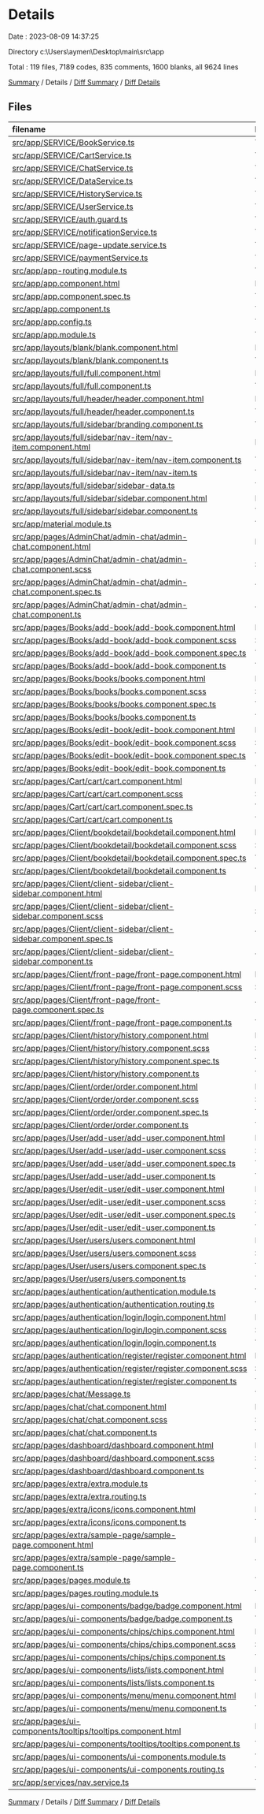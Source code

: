# Details

Date : 2023-08-09 14:37:25

Directory c:\\Users\\aymen\\Desktop\\main\\src\\app

Total : 119 files,  7189 codes, 835 comments, 1600 blanks, all 9624 lines

[Summary](results.md) / Details / [Diff Summary](diff.md) / [Diff Details](diff-details.md)

## Files
| filename | language | code | comment | blank | total |
| :--- | :--- | ---: | ---: | ---: | ---: |
| [src/app/SERVICE/BookService.ts](/src/app/SERVICE/BookService.ts) | TypeScript | 85 | 1 | 32 | 118 |
| [src/app/SERVICE/CartService.ts](/src/app/SERVICE/CartService.ts) | TypeScript | 42 | 0 | 16 | 58 |
| [src/app/SERVICE/ChatService.ts](/src/app/SERVICE/ChatService.ts) | TypeScript | 50 | 0 | 17 | 67 |
| [src/app/SERVICE/DataService.ts](/src/app/SERVICE/DataService.ts) | TypeScript | 46 | 0 | 22 | 68 |
| [src/app/SERVICE/HistoryService.ts](/src/app/SERVICE/HistoryService.ts) | TypeScript | 18 | 0 | 7 | 25 |
| [src/app/SERVICE/UserService.ts](/src/app/SERVICE/UserService.ts) | TypeScript | 36 | 0 | 25 | 61 |
| [src/app/SERVICE/auth.guard.ts](/src/app/SERVICE/auth.guard.ts) | TypeScript | 25 | 3 | 6 | 34 |
| [src/app/SERVICE/notificationService.ts](/src/app/SERVICE/notificationService.ts) | TypeScript | 19 | 0 | 6 | 25 |
| [src/app/SERVICE/page-update.service.ts](/src/app/SERVICE/page-update.service.ts) | TypeScript | 12 | 0 | 5 | 17 |
| [src/app/SERVICE/paymentService.ts](/src/app/SERVICE/paymentService.ts) | TypeScript | 28 | 0 | 20 | 48 |
| [src/app/app-routing.module.ts](/src/app/app-routing.module.ts) | TypeScript | 78 | 3 | 7 | 88 |
| [src/app/app.component.html](/src/app/app.component.html) | HTML | 1 | 0 | 1 | 2 |
| [src/app/app.component.spec.ts](/src/app/app.component.spec.ts) | TypeScript | 31 | 0 | 5 | 36 |
| [src/app/app.component.ts](/src/app/app.component.ts) | TypeScript | 8 | 0 | 2 | 10 |
| [src/app/app.config.ts](/src/app/app.config.ts) | TypeScript | 24 | 0 | 2 | 26 |
| [src/app/app.module.ts](/src/app/app.module.ts) | TypeScript | 83 | 4 | 14 | 101 |
| [src/app/layouts/blank/blank.component.html](/src/app/layouts/blank/blank.component.html) | HTML | 8 | 3 | 1 | 12 |
| [src/app/layouts/blank/blank.component.ts](/src/app/layouts/blank/blank.component.ts) | TypeScript | 9 | 0 | 2 | 11 |
| [src/app/layouts/full/full.component.html](/src/app/layouts/full/full.component.html) | HTML | 27 | 12 | 4 | 43 |
| [src/app/layouts/full/full.component.ts](/src/app/layouts/full/full.component.ts) | TypeScript | 46 | 2 | 14 | 62 |
| [src/app/layouts/full/header/header.component.html](/src/app/layouts/full/header/header.component.html) | HTML | 50 | 14 | 19 | 83 |
| [src/app/layouts/full/header/header.component.ts](/src/app/layouts/full/header/header.component.ts) | TypeScript | 156 | 10 | 43 | 209 |
| [src/app/layouts/full/sidebar/branding.component.ts](/src/app/layouts/full/sidebar/branding.component.ts) | TypeScript | 19 | 0 | 2 | 21 |
| [src/app/layouts/full/sidebar/nav-item/nav-item.component.html](/src/app/layouts/full/sidebar/nav-item/nav-item.component.html) | HTML | 21 | 0 | 1 | 22 |
| [src/app/layouts/full/sidebar/nav-item/nav-item.component.ts](/src/app/layouts/full/sidebar/nav-item/nav-item.component.ts) | TypeScript | 33 | 1 | 6 | 40 |
| [src/app/layouts/full/sidebar/nav-item/nav-item.ts](/src/app/layouts/full/sidebar/nav-item/nav-item.ts) | TypeScript | 15 | 0 | 0 | 15 |
| [src/app/layouts/full/sidebar/sidebar-data.ts](/src/app/layouts/full/sidebar/sidebar-data.ts) | TypeScript | 31 | 45 | 3 | 79 |
| [src/app/layouts/full/sidebar/sidebar.component.html](/src/app/layouts/full/sidebar/sidebar.component.html) | HTML | 6 | 0 | 2 | 8 |
| [src/app/layouts/full/sidebar/sidebar.component.ts](/src/app/layouts/full/sidebar/sidebar.component.ts) | TypeScript | 12 | 0 | 4 | 16 |
| [src/app/material.module.ts](/src/app/material.module.ts) | TypeScript | 78 | 6 | 2 | 86 |
| [src/app/pages/AdminChat/admin-chat/admin-chat.component.html](/src/app/pages/AdminChat/admin-chat/admin-chat.component.html) | HTML | 37 | 39 | 16 | 92 |
| [src/app/pages/AdminChat/admin-chat/admin-chat.component.scss](/src/app/pages/AdminChat/admin-chat/admin-chat.component.scss) | SCSS | 129 | 4 | 39 | 172 |
| [src/app/pages/AdminChat/admin-chat/admin-chat.component.spec.ts](/src/app/pages/AdminChat/admin-chat/admin-chat.component.spec.ts) | TypeScript | 18 | 0 | 6 | 24 |
| [src/app/pages/AdminChat/admin-chat/admin-chat.component.ts](/src/app/pages/AdminChat/admin-chat/admin-chat.component.ts) | TypeScript | 44 | 175 | 13 | 232 |
| [src/app/pages/Books/add-book/add-book.component.html](/src/app/pages/Books/add-book/add-book.component.html) | HTML | 22 | 0 | 12 | 34 |
| [src/app/pages/Books/add-book/add-book.component.scss](/src/app/pages/Books/add-book/add-book.component.scss) | SCSS | 64 | 0 | 9 | 73 |
| [src/app/pages/Books/add-book/add-book.component.spec.ts](/src/app/pages/Books/add-book/add-book.component.spec.ts) | TypeScript | 18 | 0 | 6 | 24 |
| [src/app/pages/Books/add-book/add-book.component.ts](/src/app/pages/Books/add-book/add-book.component.ts) | TypeScript | 80 | 5 | 24 | 109 |
| [src/app/pages/Books/books/books.component.html](/src/app/pages/Books/books/books.component.html) | HTML | 100 | 4 | 11 | 115 |
| [src/app/pages/Books/books/books.component.scss](/src/app/pages/Books/books/books.component.scss) | SCSS | 4 | 0 | 1 | 5 |
| [src/app/pages/Books/books/books.component.spec.ts](/src/app/pages/Books/books/books.component.spec.ts) | TypeScript | 18 | 0 | 6 | 24 |
| [src/app/pages/Books/books/books.component.ts](/src/app/pages/Books/books/books.component.ts) | TypeScript | 193 | 12 | 51 | 256 |
| [src/app/pages/Books/edit-book/edit-book.component.html](/src/app/pages/Books/edit-book/edit-book.component.html) | HTML | 54 | 0 | 10 | 64 |
| [src/app/pages/Books/edit-book/edit-book.component.scss](/src/app/pages/Books/edit-book/edit-book.component.scss) | SCSS | 47 | 0 | 10 | 57 |
| [src/app/pages/Books/edit-book/edit-book.component.spec.ts](/src/app/pages/Books/edit-book/edit-book.component.spec.ts) | TypeScript | 18 | 0 | 6 | 24 |
| [src/app/pages/Books/edit-book/edit-book.component.ts](/src/app/pages/Books/edit-book/edit-book.component.ts) | TypeScript | 107 | 4 | 22 | 133 |
| [src/app/pages/Cart/cart/cart.component.html](/src/app/pages/Cart/cart/cart.component.html) | HTML | 31 | 0 | 6 | 37 |
| [src/app/pages/Cart/cart/cart.component.scss](/src/app/pages/Cart/cart/cart.component.scss) | SCSS | 129 | 2 | 18 | 149 |
| [src/app/pages/Cart/cart/cart.component.spec.ts](/src/app/pages/Cart/cart/cart.component.spec.ts) | TypeScript | 18 | 0 | 6 | 24 |
| [src/app/pages/Cart/cart/cart.component.ts](/src/app/pages/Cart/cart/cart.component.ts) | TypeScript | 105 | 2 | 32 | 139 |
| [src/app/pages/Client/bookdetail/bookdetail.component.html](/src/app/pages/Client/bookdetail/bookdetail.component.html) | HTML | 42 | 1 | 24 | 67 |
| [src/app/pages/Client/bookdetail/bookdetail.component.scss](/src/app/pages/Client/bookdetail/bookdetail.component.scss) | SCSS | 89 | 2 | 22 | 113 |
| [src/app/pages/Client/bookdetail/bookdetail.component.spec.ts](/src/app/pages/Client/bookdetail/bookdetail.component.spec.ts) | TypeScript | 18 | 0 | 6 | 24 |
| [src/app/pages/Client/bookdetail/bookdetail.component.ts](/src/app/pages/Client/bookdetail/bookdetail.component.ts) | TypeScript | 61 | 1 | 17 | 79 |
| [src/app/pages/Client/client-sidebar/client-sidebar.component.html](/src/app/pages/Client/client-sidebar/client-sidebar.component.html) | HTML | 46 | 0 | 9 | 55 |
| [src/app/pages/Client/client-sidebar/client-sidebar.component.scss](/src/app/pages/Client/client-sidebar/client-sidebar.component.scss) | SCSS | 110 | 3 | 51 | 164 |
| [src/app/pages/Client/client-sidebar/client-sidebar.component.spec.ts](/src/app/pages/Client/client-sidebar/client-sidebar.component.spec.ts) | TypeScript | 18 | 0 | 6 | 24 |
| [src/app/pages/Client/client-sidebar/client-sidebar.component.ts](/src/app/pages/Client/client-sidebar/client-sidebar.component.ts) | TypeScript | 58 | 1 | 13 | 72 |
| [src/app/pages/Client/front-page/front-page.component.html](/src/app/pages/Client/front-page/front-page.component.html) | HTML | 127 | 57 | 41 | 225 |
| [src/app/pages/Client/front-page/front-page.component.scss](/src/app/pages/Client/front-page/front-page.component.scss) | SCSS | 275 | 30 | 70 | 375 |
| [src/app/pages/Client/front-page/front-page.component.spec.ts](/src/app/pages/Client/front-page/front-page.component.spec.ts) | TypeScript | 18 | 0 | 6 | 24 |
| [src/app/pages/Client/front-page/front-page.component.ts](/src/app/pages/Client/front-page/front-page.component.ts) | TypeScript | 297 | 22 | 86 | 405 |
| [src/app/pages/Client/history/history.component.html](/src/app/pages/Client/history/history.component.html) | HTML | 23 | 0 | 2 | 25 |
| [src/app/pages/Client/history/history.component.scss](/src/app/pages/Client/history/history.component.scss) | SCSS | 47 | 2 | 10 | 59 |
| [src/app/pages/Client/history/history.component.spec.ts](/src/app/pages/Client/history/history.component.spec.ts) | TypeScript | 18 | 0 | 6 | 24 |
| [src/app/pages/Client/history/history.component.ts](/src/app/pages/Client/history/history.component.ts) | TypeScript | 78 | 3 | 21 | 102 |
| [src/app/pages/Client/order/order.component.html](/src/app/pages/Client/order/order.component.html) | HTML | 42 | 0 | 11 | 53 |
| [src/app/pages/Client/order/order.component.scss](/src/app/pages/Client/order/order.component.scss) | SCSS | 225 | 12 | 39 | 276 |
| [src/app/pages/Client/order/order.component.spec.ts](/src/app/pages/Client/order/order.component.spec.ts) | TypeScript | 18 | 0 | 6 | 24 |
| [src/app/pages/Client/order/order.component.ts](/src/app/pages/Client/order/order.component.ts) | TypeScript | 92 | 2 | 22 | 116 |
| [src/app/pages/User/add-user/add-user.component.html](/src/app/pages/User/add-user/add-user.component.html) | HTML | 43 | 0 | 7 | 50 |
| [src/app/pages/User/add-user/add-user.component.scss](/src/app/pages/User/add-user/add-user.component.scss) | SCSS | 100 | 1 | 19 | 120 |
| [src/app/pages/User/add-user/add-user.component.spec.ts](/src/app/pages/User/add-user/add-user.component.spec.ts) | TypeScript | 18 | 0 | 6 | 24 |
| [src/app/pages/User/add-user/add-user.component.ts](/src/app/pages/User/add-user/add-user.component.ts) | TypeScript | 71 | 4 | 20 | 95 |
| [src/app/pages/User/edit-user/edit-user.component.html](/src/app/pages/User/edit-user/edit-user.component.html) | HTML | 40 | 0 | 8 | 48 |
| [src/app/pages/User/edit-user/edit-user.component.scss](/src/app/pages/User/edit-user/edit-user.component.scss) | SCSS | 139 | 0 | 21 | 160 |
| [src/app/pages/User/edit-user/edit-user.component.spec.ts](/src/app/pages/User/edit-user/edit-user.component.spec.ts) | TypeScript | 18 | 0 | 6 | 24 |
| [src/app/pages/User/edit-user/edit-user.component.ts](/src/app/pages/User/edit-user/edit-user.component.ts) | TypeScript | 101 | 5 | 24 | 130 |
| [src/app/pages/User/users/users.component.html](/src/app/pages/User/users/users.component.html) | HTML | 82 | 3 | 22 | 107 |
| [src/app/pages/User/users/users.component.scss](/src/app/pages/User/users/users.component.scss) | SCSS | 0 | 0 | 1 | 1 |
| [src/app/pages/User/users/users.component.spec.ts](/src/app/pages/User/users/users.component.spec.ts) | TypeScript | 18 | 0 | 6 | 24 |
| [src/app/pages/User/users/users.component.ts](/src/app/pages/User/users/users.component.ts) | TypeScript | 134 | 4 | 36 | 174 |
| [src/app/pages/authentication/authentication.module.ts](/src/app/pages/authentication/authentication.module.ts) | TypeScript | 33 | 1 | 5 | 39 |
| [src/app/pages/authentication/authentication.routing.ts](/src/app/pages/authentication/authentication.routing.ts) | TypeScript | 18 | 0 | 3 | 21 |
| [src/app/pages/authentication/login/login.component.html](/src/app/pages/authentication/login/login.component.html) | HTML | 38 | 35 | 9 | 82 |
| [src/app/pages/authentication/login/login.component.scss](/src/app/pages/authentication/login/login.component.scss) | SCSS | 29 | 2 | 6 | 37 |
| [src/app/pages/authentication/login/login.component.ts](/src/app/pages/authentication/login/login.component.ts) | TypeScript | 46 | 1 | 17 | 64 |
| [src/app/pages/authentication/register/register.component.html](/src/app/pages/authentication/register/register.component.html) | HTML | 78 | 16 | 12 | 106 |
| [src/app/pages/authentication/register/register.component.scss](/src/app/pages/authentication/register/register.component.scss) | SCSS | 29 | 2 | 5 | 36 |
| [src/app/pages/authentication/register/register.component.ts](/src/app/pages/authentication/register/register.component.ts) | TypeScript | 42 | 0 | 7 | 49 |
| [src/app/pages/chat/Message.ts](/src/app/pages/chat/Message.ts) | TypeScript | 3 | 2 | 0 | 5 |
| [src/app/pages/chat/chat.component.html](/src/app/pages/chat/chat.component.html) | HTML | 18 | 3 | 5 | 26 |
| [src/app/pages/chat/chat.component.scss](/src/app/pages/chat/chat.component.scss) | SCSS | 87 | 5 | 18 | 110 |
| [src/app/pages/chat/chat.component.ts](/src/app/pages/chat/chat.component.ts) | TypeScript | 140 | 72 | 48 | 260 |
| [src/app/pages/dashboard/dashboard.component.html](/src/app/pages/dashboard/dashboard.component.html) | HTML | 265 | 61 | 40 | 366 |
| [src/app/pages/dashboard/dashboard.component.scss](/src/app/pages/dashboard/dashboard.component.scss) | SCSS | 40 | 2 | 4 | 46 |
| [src/app/pages/dashboard/dashboard.component.ts](/src/app/pages/dashboard/dashboard.component.ts) | TypeScript | 494 | 67 | 64 | 625 |
| [src/app/pages/extra/extra.module.ts](/src/app/pages/extra/extra.module.ts) | TypeScript | 25 | 1 | 5 | 31 |
| [src/app/pages/extra/extra.routing.ts](/src/app/pages/extra/extra.routing.ts) | TypeScript | 18 | 1 | 4 | 23 |
| [src/app/pages/extra/icons/icons.component.html](/src/app/pages/extra/icons/icons.component.html) | HTML | 8 | 3 | 1 | 12 |
| [src/app/pages/extra/icons/icons.component.ts](/src/app/pages/extra/icons/icons.component.ts) | TypeScript | 10 | 0 | 5 | 15 |
| [src/app/pages/extra/sample-page/sample-page.component.html](/src/app/pages/extra/sample-page/sample-page.component.html) | HTML | 6 | 3 | 1 | 10 |
| [src/app/pages/extra/sample-page/sample-page.component.ts](/src/app/pages/extra/sample-page/sample-page.component.ts) | TypeScript | 10 | 0 | 5 | 15 |
| [src/app/pages/pages.module.ts](/src/app/pages/pages.module.ts) | TypeScript | 23 | 1 | 2 | 26 |
| [src/app/pages/pages.routing.module.ts](/src/app/pages/pages.routing.module.ts) | TypeScript | 11 | 0 | 2 | 13 |
| [src/app/pages/ui-components/badge/badge.component.html](/src/app/pages/ui-components/badge/badge.component.html) | HTML | 50 | 0 | 7 | 57 |
| [src/app/pages/ui-components/badge/badge.component.ts](/src/app/pages/ui-components/badge/badge.component.ts) | TypeScript | 14 | 0 | 7 | 21 |
| [src/app/pages/ui-components/chips/chips.component.html](/src/app/pages/ui-components/chips/chips.component.html) | HTML | 138 | 15 | 9 | 162 |
| [src/app/pages/ui-components/chips/chips.component.scss](/src/app/pages/ui-components/chips/chips.component.scss) | SCSS | 6 | 0 | 1 | 7 |
| [src/app/pages/ui-components/chips/chips.component.ts](/src/app/pages/ui-components/chips/chips.component.ts) | TypeScript | 70 | 11 | 19 | 100 |
| [src/app/pages/ui-components/lists/lists.component.html](/src/app/pages/ui-components/lists/lists.component.html) | HTML | 155 | 21 | 9 | 185 |
| [src/app/pages/ui-components/lists/lists.component.ts](/src/app/pages/ui-components/lists/lists.component.ts) | TypeScript | 37 | 0 | 5 | 42 |
| [src/app/pages/ui-components/menu/menu.component.html](/src/app/pages/ui-components/menu/menu.component.html) | HTML | 174 | 0 | 7 | 181 |
| [src/app/pages/ui-components/menu/menu.component.ts](/src/app/pages/ui-components/menu/menu.component.ts) | TypeScript | 8 | 0 | 5 | 13 |
| [src/app/pages/ui-components/tooltips/tooltips.component.html](/src/app/pages/ui-components/tooltips/tooltips.component.html) | HTML | 175 | 0 | 7 | 182 |
| [src/app/pages/ui-components/tooltips/tooltips.component.ts](/src/app/pages/ui-components/tooltips/tooltips.component.ts) | TypeScript | 12 | 3 | 4 | 19 |
| [src/app/pages/ui-components/ui-components.module.ts](/src/app/pages/ui-components/ui-components.module.ts) | TypeScript | 33 | 2 | 5 | 40 |
| [src/app/pages/ui-components/ui-components.routing.ts](/src/app/pages/ui-components/ui-components.routing.ts) | TypeScript | 33 | 1 | 3 | 37 |
| [src/app/services/nav.service.ts](/src/app/services/nav.service.ts) | TypeScript | 14 | 0 | 6 | 20 |

[Summary](results.md) / Details / [Diff Summary](diff.md) / [Diff Details](diff-details.md)